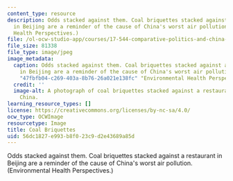 ```yaml
---
content_type: resource
description: Odds stacked against them. Coal briquettes stacked against a restaurant
  in Beijing are a reminder of the cause of China's worst air pollution. (Environmental
  Health Perspectives.)
file: /ol-ocw-studio-app/courses/17-544-comparative-politics-and-china-fall-2002/56dc1827e993b8f023c9d2e43689a85d_17-544f02.jpg
file_size: 81338
file_type: image/jpeg
image_metadata:
  caption: Odds stacked against them. Coal briquettes stacked against a restaurant
    in Beijing are a reminder of the cause of China's worst air pollution. ({{% resource_link
    "47fbfb04-c269-403a-8b76-26a021e138fc" "Environmental Health Perspectives" %}}.)
  credit: ''
  image-alt: A photograph of coal briquettes stacked against a restaurant in Beijing,
    China.
learning_resource_types: []
license: https://creativecommons.org/licenses/by-nc-sa/4.0/
ocw_type: OCWImage
resourcetype: Image
title: Coal Briquettes
uid: 56dc1827-e993-b8f0-23c9-d2e43689a85d
---
```

Odds stacked against them. Coal briquettes stacked against a restaurant in Beijing are a reminder of the cause of China's worst air pollution. (Environmental Health Perspectives.)